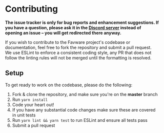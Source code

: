 # Contributing

**The issue tracker is only for bug reports and enhancement suggestions. If you have a question, please ask it in the [Discord server](https://favware.tech/redirect/server) instead of opening an issue – you will get redirected there anyway.**

If you wish to contribute to the Favware project's codebase or documentation, feel free to fork the repository and submit a
pull request. We use ESLint to enforce a consistent coding style, any PR that does not follow the linting rules will not be
merged until the formatting is resolved.

## Setup
To get ready to work on the codebase, please do the following:

1. Fork & clone the repository, and make sure you're on the **master** branch
2. Run `yarn install`
3. Code your heart out!
4. If you have any substantial code changes make sure these are covered in unit tests
5. Run `yarn lint && yarn test` to run ESLint and ensure all tests pass
6. Submit a pull request
